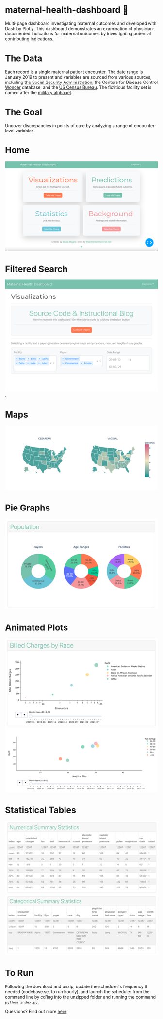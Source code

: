 # maternal-health-dashboard :baby:
Multi-page dashboard investigating maternal outcomes and developed with Dash by Plotly. This dashboard demonstrates an examination of physician-documented indications for maternal outcomes by investigating potential contributing indications.  

# The Data
Each record is a single maternal patient encounter. The date range is January 2019 to present and variables are sourced from various sources, including [the Social Security Administration](https://www.ssa.gov/cgi-bin/popularnames.cgi), the Centers for Disease Control [Wonder](https://wonder.cdc.gov/wonder/sci_data/codes/fips/type_txt/cntyxref.asp) database, and the [US Census Bureau](https://www.census.gov/topics/population/race/about.html#:~:text=OMB%20requires%20five%20minimum%20categories,Hawaiian%20or%20Other%20Pacific%20Islander). The fictitious facility set is named after the [military alphabet](https://en.wikipedia.org/wiki/NATO_phonetic_alphabet). 

# The Goal
Uncover discrepancies in points of care by analyzing a range of encounter-level variables.

# Home
![Dashboard Home](https://github.com/becca-mayers/maternal-health-dashboard/blob/main/github-images/home.png?raw=true)

# Filtered Search 
![Filters](https://github.com/becca-mayers/maternal-health-dashboard/blob/main/github-images/filters.png?raw=true). 

# Maps
![Delivery Type Maps](https://github.com/becca-mayers/maternal-health-dashboard/blob/main/github-images/linked-chloropleth-maps.png?raw=true)

# Pie Graphs
![Population Pie Graphs](https://github.com/becca-mayers/maternal-health-dashboard/blob/main/github-images/population-pie.png?raw=true)

# Animated Plots
![Animated Billed Charges Scatter Plot](https://github.com/becca-mayers/maternal-health-dashboard/blob/main/github-images/animated-scatter-graph.png?raw=true) 
![Animated Length of Stay x Age Group Scatter Plot](https://github.com/becca-mayers/maternal-health-dashboard/blob/main/github-images/los-age-animated-graph.png?raw=true)

# Statistical Tables
![Numeric Statistics Table](https://github.com/becca-mayers/maternal-health-dashboard/blob/main/github-images/numeric-statistics.png?raw=true)
![Categorical Statistics Table](https://github.com/becca-mayers/maternal-health-dashboard/blob/main/github-images/categorical-statistics.png?raw=true)

# To Run
Following the download and unzip, update the scheduler's frequency if needed (codebase set to run hourly), and launch the scheduler from the command line by cd'ing into the unzipped folder and running the command  `python index.py`.

Questions? Find out more [here](https://www.beccamayers.com).
